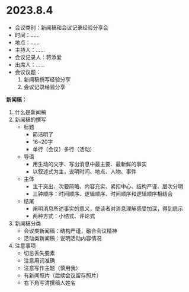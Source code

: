 # 2023.8.4

* 会议类别：新闻稿和会议记录经验分享会
* 时间：……
* 地点：……
* 主持人：……
* 会议记录人：蒋添爱
* 出席人：……
* 会议议题：
  1. 新闻稿撰写经验分享
  2. 会议记录经验分享

**新闻稿：**

1. 什么是新闻稿
2. 新闻稿的撰写
   * 标题
     * 简洁明了
     * 16~20字
     * 单行（会议）多行（活动）
   * 导语
     * 用生动的文字、写出消息中最主要、最新鲜的事实
     * 以叙述式为主，说明时间、地点、人物、事件
   * 主体
     * 主干突出、次要简略、内容充实、紧扣中心、结构严谨、层次分明
     * 三钟顺序：时间顺序、逻辑顺序、时间顺序和逻辑顺序相结合
   * 结尾
     * 阐明消息所述事实的意义，使读者对消息理解感受加深，得到启示
     * 两种方式：小结式、评论式
3. 新闻稿分类
   * 会议类新闻稿：结构严谨，融合会议精神
   * 活动类新闻稿：说明活动内容情况
4. 注意事项
   * 切忌丢失要素
   * 注意用词准确
   * 注意写作主题（慎用我）
   * 有新闻照片（后续会议留存照片）
   * 右下角写清撰稿人姓名

